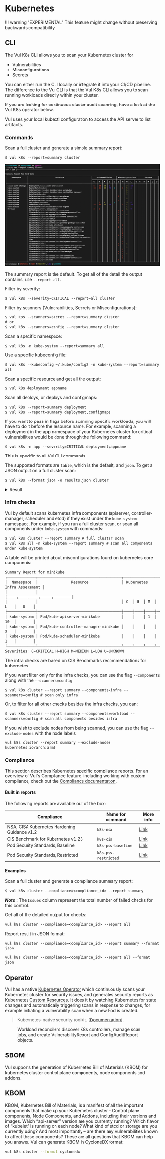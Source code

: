 # Kubernetes

!!! warning "EXPERIMENTAL"
    This feature might change without preserving backwards compatibility.

## CLI
The Vul K8s CLI allows you to scan your Kubernetes cluster for 

- Vulnerabilities
- Misconfigurations
- Secrets
 
You can either run the CLI locally or integrate it into your CI/CD pipeline.
The difference to the Vul CLI is that the Vul K8s CLI allows you to scan running workloads directly within your cluster.

If you are looking for continuous cluster audit scanning, have a look at the Vul K8s operator below.

Vul uses your local kubectl configuration to access the API server to list artifacts.

### Commands

Scan a full cluster and generate a simple summary report:

```
$ vul k8s --report=summary cluster
```

![k8s Summary Report](../../imgs/vul-k8s.png)

The summary report is the default. To get all of the detail the output contains, use `--report all`.

Filter by severity:

```
$ vul k8s --severity=CRITICAL --report=all cluster
```

Filter by scanners (Vulnerabilities, Secrets or Misconfigurations):

```
$ vul k8s --scanners=secret --report=summary cluster
# or
$ vul k8s --scanners=config --report=summary cluster
```

Scan a specific namespace:

```
$ vul k8s -n kube-system --report=summary all
```

Use a specific kubeconfig file:

```
$ vul k8s --kubeconfig ~/.kube/config2 -n kube-system --report=summary all
```

Scan a specific resource and get all the output:

```
$ vul k8s deployment appname
```

Scan all deploys, or deploys and configmaps:

```
$ vul k8s --report=summary deployment
$ vul k8s --report=summary deployment,configmaps
```

If you want to pass in flags before scanning specific workloads, you will have to do it before the resource name.
For example, scanning a deployment in the app namespace of your Kubernetes cluster for critical vulnerabilities would be done through the following command:

```
$ vul k8s -n app --severity=CRITICAL deployment/appname
```
This is specific to all Vul CLI commands.

The supported formats are `table`, which is the default, and `json`.
To get a JSON output on a full cluster scan:

```
$ vul k8s --format json -o results.json cluster
```

<details>
<summary>Result</summary>

```json
{
  "ClusterName": "minikube",
  "Vulnerabilities": [
    {
      "Namespace": "default",
      "Kind": "Deployment",
      "Name": "app",
      "Results": [
        {
          "Target": "ubuntu:latest (ubuntu 22.04)",
          "Class": "os-pkgs",
          "Type": "ubuntu",
          "Vulnerabilities": [
            {
              "VulnerabilityID": "CVE-2016-2781",
              "PkgName": "coreutils",
              "InstalledVersion": "8.32-4.1ubuntu1",
              "Layer": {
                "Digest": "sha256:125a6e411906fe6b0aaa50fc9d600bf6ff9bb11a8651727ce1ed482dc271c24c",
                "DiffID": "sha256:e59fc94956120a6c7629f085027578e6357b48061d45714107e79f04a81a6f0c"
              },
              "SeveritySource": "ubuntu",
              "PrimaryURL": "https://avd.aquasec.com/nvd/cve-2016-2781",
              "DataSource": {
                "ID": "ubuntu",
                "Name": "Ubuntu CVE Tracker",
                "URL": "https://git.launchpad.net/ubuntu-cve-tracker"
              },
              "Title": "coreutils: Non-privileged session can escape to the parent session in chroot",
              "Description": "chroot in GNU coreutils, when used with --userspec, allows local users to escape to the parent session via a crafted TIOCSTI ioctl call, which pushes characters to the terminal's input buffer.",
              "Severity": "LOW",
              "CweIDs": [
                "CWE-20"
              ],
              "VendorSeverity": {
                "cbl-mariner": 2,
                "nvd": 2,
                "redhat": 2,
                "ubuntu": 1
              },
              "CVSS": {
                "nvd": {
                  "V2Vector": "AV:L/AC:L/Au:N/C:N/I:P/A:N",
                  "V3Vector": "CVSS:3.0/AV:L/AC:L/PR:L/UI:N/S:C/C:N/I:H/A:N",
                  "V2Score": 2.1,
                  "V3Score": 6.5
                },
                "redhat": {
                  "V2Vector": "AV:L/AC:H/Au:N/C:C/I:C/A:C",
                  "V3Vector": "CVSS:3.0/AV:L/AC:L/PR:N/UI:R/S:C/C:H/I:H/A:H",
                  "V2Score": 6.2,
                  "V3Score": 8.6
                }
              },
              "References": [
                "http://seclists.org/oss-sec/2016/q1/452",
                "http://www.openwall.com/lists/oss-security/2016/02/28/2",
                "http://www.openwall.com/lists/oss-security/2016/02/28/3",
                "https://access.redhat.com/security/cve/CVE-2016-2781",
                "https://cve.mitre.org/cgi-bin/cvename.cgi?name=CVE-2016-2781",
                "https://lists.apache.org/thread.html/rf9fa47ab66495c78bb4120b0754dd9531ca2ff0430f6685ac9b07772@%3Cdev.mina.apache.org%3E",
                "https://lore.kernel.org/patchwork/patch/793178/",
                "https://nvd.nist.gov/vuln/detail/CVE-2016-2781"
              ],
              "PublishedDate": "2017-02-07T15:59:00Z",
              "LastModifiedDate": "2021-02-25T17:15:00Z"
            }
          ]
        }
      ]
    }
  ],
  "Misconfigurations": [
    {
      "Namespace": "default",
      "Kind": "Deployment",
      "Name": "app",
      "Results": [
        {
          "Target": "Deployment/app",
          "Class": "config",
          "Type": "kubernetes",
          "MisconfSummary": {
            "Successes": 20,
            "Failures": 19,
            "Exceptions": 0
          },
          "Misconfigurations": [
            {
              "Type": "Kubernetes Security Check",
              "ID": "KSV001",
              "Title": "Process can elevate its own privileges",
              "Description": "A program inside the container can elevate its own privileges and run as root, which might give the program control over the container and node.",
              "Message": "Container 'app' of Deployment 'app' should set 'securityContext.allowPrivilegeEscalation' to false",
              "Namespace": "builtin.kubernetes.KSV001",
              "Query": "data.builtin.kubernetes.KSV001.deny",
              "Resolution": "Set 'set containers[].securityContext.allowPrivilegeEscalation' to 'false'.",
              "Severity": "MEDIUM",
              "PrimaryURL": "https://avd.aquasec.com/misconfig/ksv001",
              "References": [
                "https://kubernetes.io/docs/concepts/security/pod-security-standards/#restricted",
                "https://avd.aquasec.com/misconfig/ksv001"
              ],
              "Status": "FAIL",
              "Layer": {},
              "IacMetadata": {
                "Provider": "Kubernetes",
                "Service": "general",
                "StartLine": 121,
                "EndLine": 133
              }
            },
            {
              "Type": "Kubernetes Security Check",
              "ID": "KSV003",
              "Title": "Default capabilities not dropped",
              "Description": "The container should drop all default capabilities and add only those that are needed for its execution.",
              "Message": "Container 'app' of Deployment 'app' should add 'ALL' to 'securityContext.capabilities.drop'",
              "Namespace": "builtin.kubernetes.KSV003",
              "Query": "data.builtin.kubernetes.KSV003.deny",
              "Resolution": "Add 'ALL' to containers[].securityContext.capabilities.drop.",
              "Severity": "LOW",
              "PrimaryURL": "https://avd.aquasec.com/misconfig/ksv003",
              "References": [
                "https://kubesec.io/basics/containers-securitycontext-capabilities-drop-index-all/",
                "https://avd.aquasec.com/misconfig/ksv003"
              ],
              "Status": "FAIL",
              "Layer": {},
              "IacMetadata": {
                "Provider": "Kubernetes",
                "Service": "general",
                "StartLine": 121,
                "EndLine": 133
              }
            }
          ]
        }
      ]
    },
    {
      "Namespace": "default",
      "Kind": "ConfigMap",
      "Name": "kube-root-ca.crt"
    }
  ]
}

```

</details>



### Infra checks

Vul by default scans kubernetes infra components (apiserver, controller-manager, scheduler and etcd)
if they exist under the `kube-system` namespace. For example, if you run a full cluster scan, or scan all
components under `kube-system` with commands:

```
$ vul k8s cluster --report summary # full cluster scan
$ vul k8s all -n kube-system --report summary # scan all components under kube-system
```

A table will be printed about misconfigurations found on kubernetes core components:

```
Summary Report for minikube
┌─────────────┬──────────────────────────────────────┬─────────────────────────────┐
│  Namespace  │               Resource               │ Kubernetes Infra Assessment │
│             │                                      ├────┬────┬────┬─────┬────────┤
│             │                                      │ C  │ H  │ M  │ L   │   U    │
├─────────────┼──────────────────────────────────────┼────┼────┼────┼─────┼────────┤
│ kube-system │ Pod/kube-apiserver-minikube          │    │    │ 1  │ 10  │        │
│ kube-system │ Pod/kube-controller-manager-minikube │    │    │    │ 3   │        │
│ kube-system │ Pod/kube-scheduler-minikube          │    │    │    │ 1   │        │
└─────────────┴──────────────────────────────────────┴────┴────┴────┴─────┴────────┘
Severities: C=CRITICAL H=HIGH M=MEDIUM L=LOW U=UNKNOWN
```

The infra checks are based on CIS Benchmarks recommendations for kubernetes.


If you want filter only for the infra checks, you can use the flag `--components` along with the `--scanners=config`

```
$ vul k8s cluster --report summary --components=infra --scanners=config # scan only infra
```

Or, to filter for all other checks besides the infra checks, you can:

```
$ vul k8s cluster --report summary --components=workload --scanners=config # scan all components besides infra
```

If you wish to exclude nodes from being scanned, you can use the flag `--exclude-nodes` with the node labels

```
vul k8s cluster --report summary --exclude-nodes kubernetes.io/arch:arm6
```

### Compliance
This section describes Kubernetes specific compliance reports.
For an overview of Vul's Compliance feature, including working with custom compliance, check out the [Compliance documentation](../compliance/compliance.md).

#### Built in reports

The following reports are available out of the box:

| Compliance                                   | Name for command     | More info                                                                                                           |
|----------------------------------------------|----------------------|---------------------------------------------------------------------------------------------------------------------|
| NSA, CISA Kubernetes Hardening Guidance v1.2 | `k8s-nsa`            | [Link](https://media.defense.gov/2022/Aug/29/2003066362/-1/-1/0/CTR_KUBERNETES_HARDENING_GUIDANCE_1.2_20220829.PDF) |
| CIS Benchmark for Kubernetes v1.23           | `k8s-cis`            | [Link](https://www.cisecurity.org/benchmark/kubernetes)                                                             |
| Pod Security Standards, Baseline             | `k8s-pss-baseline`   | [Link](https://kubernetes.io/docs/concepts/security/pod-security-standards/#baseline)                               |
| Pod  Security Standards, Restricted          | `k8s-pss-restricted` | [Link](https://kubernetes.io/docs/concepts/security/pod-security-standards/#restricted)                             |

#### Examples

Scan a full cluster and generate a compliance summary report:

```
$ vul k8s cluster --compliance=<compliance_id> --report summary
```

***Note*** : The `Issues` column represent the total number of failed checks for this control.


Get all of the detailed output for checks:

```
vul k8s cluster --compliance=<compliance_id> --report all
```

Report result in JSON format:

```
vul k8s cluster --compliance=<compliance_id> --report summary --format json
```

```
vul k8s cluster --compliance=<compliance_id> --report all --format json
```

## Operator
Vul has a native [Kubernetes Operator][operator] which continuously scans your Kubernetes cluster for security issues, and generates security reports as Kubernetes [Custom Resources][crd]. It does it by watching Kubernetes for state changes and automatically triggering scans in response to changes, for example initiating a vulnerability scan when a new Pod is created.

> Kubernetes-native security toolkit. ([Documentation][vul-operator]).

<figure>
  <figcaption>Workload reconcilers discover K8s controllers, manage scan jobs, and create VulnerabilityReport and ConfigAuditReport objects.</figcaption>
</figure>

[operator]: https://kubernetes.io/docs/concepts/extend-kubernetes/operator/
[crd]: https://kubernetes.io/docs/concepts/extend-kubernetes/api-extension/custom-resources/
[vul-operator]: https://aquasecurity.github.io/vul-operator/latest

## SBOM

Vul supports the generation of Kubernetes Bill of Materials (KBOM) for kubernetes cluster control plane components, node components and addons.

## KBOM

KBOM, Kubernetes Bill of Materials, is a manifest of all the important components that make up your Kubernetes cluster – Control plane components, Node Components, and Addons, including their versions and images. Which “api-server” version are you currently running? Which flavor of “kubelet” is running on each node? What kind of etcd or storage are you currently using? And most importantly – are there any vulnerabilities known to affect these components? These are all questions that KBOM can help you answer.
Vul can generate KBOM in CycloneDX format:

```sh
vul k8s cluster --format cyclonedx
```